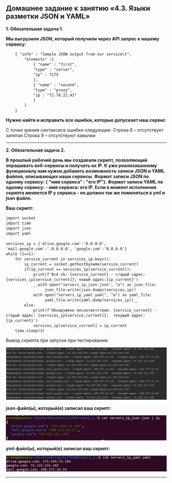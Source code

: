 ## Домашнее задание к занятию «4.3. Языки разметки JSON и YAML»

__1. Обязательная задача 1.__

__Мы выгрузили JSON, который получили через API запрос к нашему сервису:__
```
    { "info" : "Sample JSON output from our service\t",
        "elements" :[
            { "name" : "first",
            "type" : "server",
            "ip" : 7175 
            },
            { "name" : "second",
            "type" : "proxy",
            "ip : "71.78.22.43"
            }
        ]
    }

```
__Нужно найти и исправить все ошибки, которые допускает наш сервис__

С точки зрения синтаксиса ошибки следующие:
Строка 6 – отсутствует запятая
Строка 9 – отсутствуют кавычки
________________________ 

__2. Обязательная задача 2.__	

__В прошлый рабочий день мы создавали скрипт, позволяющий опрашивать веб-сервисы и получать их IP. К уже реализованному функционалу нам нужно добавить возможность записи JSON и YAML файлов, описывающих наши сервисы. Формат записи JSON по одному сервису: { "имя сервиса" : "его IP"}. Формат записи YAML по одному сервису: - имя сервиса: его IP. Если в момент исполнения скрипта меняется IP у сервиса - он должен так же поменяться в yml и json файле.__

__Ваш скрипт:__
```
import socket
import time
import json
import yaml

services_ip = {'drive.google.com':'0.0.0.0', 'mail.google.com':'.0.0.0.0', 'google.com':'0.0.0.0'}
while (1==1):
    for service_current in services_ip.keys():
        ip_current = socket.gethostbyname(service_current)
        if(ip_current == services_ip[service_current]):
            print(f'Всё ok: {service_current} - старый сдрес: {services_ip[service_current]}; новый адрес:{ip_current}')
            __with open("servers_ip_json.json", "w") as json_file:
                 json_file.write(json.dumps(services_ip))
            with open("servers_ip_yaml.yaml", "w") as yaml_file:
                 yaml_file.write(yaml.dump(services_ip))__
        else:
            print(f'Обнаружено несоответствие: {service_current} - старый адрес: {services_ip[service_current]};  текущий адрес: {ip_current}')
            services_ip[service_current] = ip_current
    time.sleep(3)
```

Вывод скрипта при запуске при тестировании:

![4_3_1](pictures/4_3_1.JPG)

__json-файл(ы), который(е) записал ваш скрипт:__

![4_3_2](pictures/4_3_2.JPG)

__yml-файл(ы), который(е) записал ваш скрипт:__

![4_3_3](pictures/4_3_3.JPG)
________________________ 
